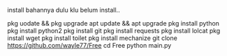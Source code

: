 install bahannya dulu klu belum install..

pkg uodate && pkg upgrade
apt update && apt upgrade
pkg install python
pkg install python2
pkg install git
pkg install requests
pkg install lolcat
pkg install wget
pkg install toilet
pkg install mechanize
git clone https://github.com/wayle77/Free
cd Free
python main.py
